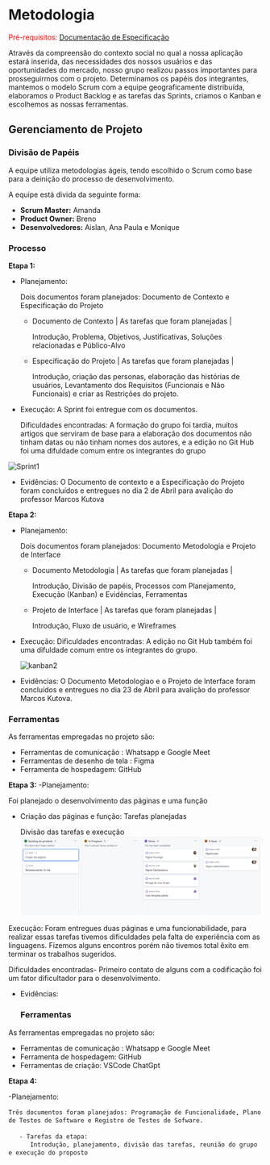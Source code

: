 
# Metodologia

<span style="color:red">Pré-requisitos: <a href="2-Especificação do Projeto.md"> Documentação de Especificação</a></span>

Através da compreensão do contexto social no qual a nossa aplicação estará inserida, das necessidades dos nossos usuários e das oportunidades do mercado, nosso grupo realizou passos importantes para prosseguirmos com o projeto. Determinamos os papéis dos integrantes, mantemos o modelo Scrum com a equipe geograficamente distribuída, elaboramos o Product Backlog e as tarefas das Sprints, criamos o Kanban e escolhemos as nossas ferramentas.

## Gerenciamento de Projeto

### Divisão de Papéis

A equipe utiliza metodologias ágeis, tendo escolhido o Scrum como base para a deinição do processo de desenvolvimento.

A equipe está divida da seguinte forma:

- **Scrum Master:** Amanda
- **Product Owner:** Breno
- **Desenvolvedores:** Aislan, Ana Paula e Monique
     

### Processo



**Etapa 1:**


- Planejamento:

     Dois documentos foram planejados: Documento de Contexto e Especificação do Projeto
     
     - Documento de Contexto | As tarefas que foram planejadas | 
     
          Introdução, Problema, Objetivos, Justificativas, Soluções relacionadas e Público-Alvo
          
     
     - Especificação do Projeto | As tarefas que foram planejadas | 
     
          Introdução, criação das personas, elaboração das histórias de usuários, Levantamento dos Requisitos (Funcionais e Não Funcionais) e criar as Restrições do             projeto.

- Execução:
     A Sprint foi entregue com os documentos.
     
     Dificuldades encontradas: A formação do grupo foi tardia, muitos artigos que serviram de base para a elaboração dos documentos não tinham datas ou não tinham          nomes dos autores, e a edição no Git Hub foi uma difuldade comum entre os integrantes do grupo

![Sprint1](https://user-images.githubusercontent.com/128075432/232348810-52c754b0-d25f-47c3-9c24-233e3efb8ec0.PNG)

- Evidências:
     O Documento de contexto e a Especificação do Projeto foram concluídos e entregues no dia 2 de Abril para avalição do professor Marcos Kutova
     
 **Etapa 2:**


- Planejamento:

     Dois documentos foram planejados: Documento Metodologia e Projeto de Interface
     
     - Documento Metodologia | As tarefas que foram planejadas | 
     
          Introdução, Divisão de papéis, Processos com Planejamento, Execução (Kanban) e Evidências, Ferramentas
          
     
     - Projeto de Interface | As tarefas que foram planejadas | 
     
          Introdução, Fluxo de usuário, e Wireframes

- Execução:
      Dificuldades encontradas: A edição no Git Hub também foi uma difuldade comum entre os integrantes do grupo.
      
    ![kanban2](https://user-images.githubusercontent.com/128075432/233869970-fd6f9399-6a9e-46c4-8685-e952b8232b03.PNG)

     
- Evidências:
     O Documento Metodologiao e o Projeto de Interface foram concluídos e entregues no dia 23 de Abril para avalição do professor Marcos Kutova.

### Ferramentas

As ferramentas empregadas no projeto são:

- Ferramentas de comunicação : Whatsapp e Google Meet
- Ferramentas de desenho de tela : Figma
- Ferramenta de hospedagem: GitHub

**Etapa 3:**
-Planejamento:

   Foi planejado o desenvolvimento das páginas e uma função
   
   - Criação das páginas e função: Tarefas planejadas
      
      Divisão das tarefas e execução
  ![kanban3](https://github.com/ICEI-PUC-Minas-PMV-ADS/Artemis/blob/289a498d5d706f3dba2455390fa84dff42fd70e8/docs/img/sprint%203.PNG)  
   
 Execução: Foram entregues duas páginas e uma funcionabilidade, para realizar essas tarefas tivemos dificuldades pela falta de experiência com as linguagens. Fizemos alguns encontros porém não tivemos total êxito em terminar os trabalhos sugeridos.
 
   Dificuldades encontradas- Primeiro contato de alguns com a codificação foi um fator dificultador para o desenvolvimento.
 
 - Evidências:



   ### Ferramentas

As ferramentas empregadas no projeto são:

  - Ferramentas de comunicação : Whatsapp e Google Meet
  - Ferramenta de hospedagem: GitHub
  - Ferramentas de criação: VSCode ChatGpt
   
   **Etapa 4:**
   
   -Planejamento:
    
    Três documentos foram planejados: Programação de Funcionalidade, Plano de Testes de Software e Registro de Testes de Sofware.
    
       - Tarefas da etapa:
          Introdução, planejamento, divisão das tarefas, reunião do grupo e execução do proposto
        
   
